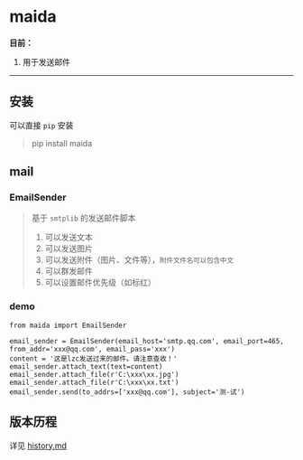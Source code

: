 # maida 

**目前：**
1. 用于发送邮件

---
## 安装
可以直接 `pip` 安装
> pip install maida

##  mail
###  EmailSender
> 基于 `smtplib` 的发送邮件脚本  
> 1. 可以发送文本
> 2. 可以发送图片
> 3. 可以发送附件（图片、文件等），`附件文件名可以包含中文` 
> 4. 可以群发邮件
> 5. 可以设置邮件优先级（如标红）

### demo
```text
from maida import EmailSender

email_sender = EmailSender(email_host='smtp.qq.com', email_port=465, from_addr='xxx@qq.com', email_pass='xxx')
content = '这是lzc发送过来的邮件。请注意查收！'
email_sender.attach_text(text=content)
email_sender.attach_file(r'C:\xxx\xx.jpg')
email_sender.attach_file(r'C:\xxx\xx.txt')
email_sender.send(to_addrs=['xxx@qq.com'], subject='测-试')
```


## 版本历程
详见 [history.md](https://github.com/LZC6244/maida/blob/master/docs/history.md)

